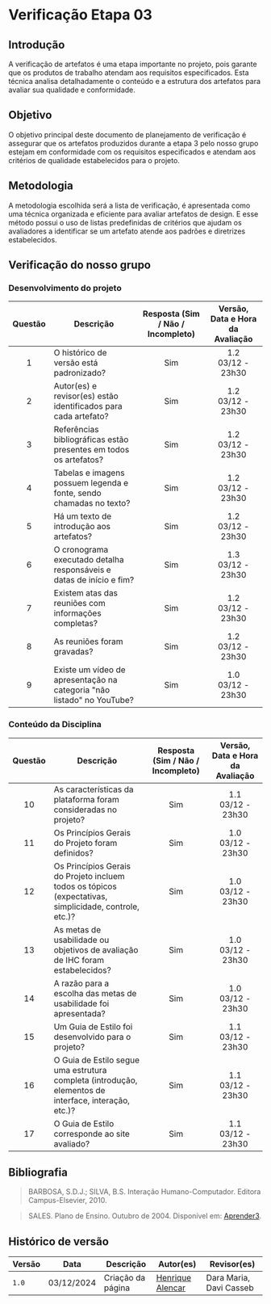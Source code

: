 # Verificação Etapa 03

## Introdução
A verificação de artefatos é uma etapa importante no projeto, pois garante que os produtos de trabalho atendam aos requisitos especificados. Esta técnica analisa detalhadamente o conteúdo e a estrutura dos artefatos para avaliar sua qualidade e conformidade.

## Objetivo
O objetivo principal deste documento de planejamento de verificação é assegurar que os artefatos produzidos durante a etapa 3 pelo nosso grupo estejam em conformidade com os requisitos especificados e atendam aos critérios de qualidade estabelecidos para o projeto. 

## Metodologia 
A metodologia escolhida será a lista de verificação, é apresentada como uma técnica organizada e eficiente para avaliar artefatos de design. E esse método possui o uso de listas predefinidas de critérios que ajudam os avaliadores a identificar se um artefato atende aos padrões e diretrizes estabelecidos. 

## Verificação do nosso grupo

### Desenvolvimento do projeto 

<center>

| **Questão** | **Descrição** | **Resposta (Sim / Não / Incompleto)** | **Versão, Data e Hora da Avaliação** |
|:-----------:|---------------|:-------------------------------------:|:------------------------------------:|
| 1           | O histórico de versão está padronizado?              |                   Sim                    |          1.2 <br> 03/12 - 23h30                            |
| 2           | Autor(es) e revisor(es) estão identificados para cada artefato? |            Sim                    |              1.2 <br> 03/12 - 23h30                        |
| 3           | Referências bibliográficas estão presentes em todos os artefatos? |           Sim               |                1.2 <br> 03/12 - 23h30                      |
| 4           | Tabelas e imagens possuem legenda e fonte, sendo chamadas no texto? |         Sim         |                   1.2 <br> 03/12 - 23h30                   |
| 5           | Há um texto de introdução aos artefatos?              |                 Sim                      |            1.2 <br> 03/12 - 23h30                          |
| 6           | O cronograma executado detalha responsáveis e datas de início e fim? |       Sim            |                1.3 <br> 03/12 - 23h30                      |
| 7           | Existem atas das reuniões com informações completas?  |                Sim                       |            1.2 <br> 03/12 - 23h30                          |
| 8           | As reuniões foram gravadas?                          |                 Sim                      |            1.2 <br> 03/12 - 23h30                          |
| 9           | Existe um vídeo de apresentação na categoria "não listado" no YouTube? |    Sim       |               1.0 <br> 03/12 - 23h30                       |

</center>

### Conteúdo da Disciplina  

<center>

| **Questão** | **Descrição** | **Resposta (Sim / Não / Incompleto)** | **Versão, Data e Hora da Avaliação** |
|:-----------:|---------------|:-------------------------------------:|:------------------------------------:|
| 10          | As características da plataforma foram consideradas no projeto? |   Sim      |                   1.1 <br> 03/12 - 23h30                    |
| 11          | Os Princípios Gerais do Projeto foram definidos?     |             Sim                          |                 1.0 <br> 03/12 - 23h30                      |
| 12          | Os Princípios Gerais do Projeto incluem todos os tópicos (expectativas, simplicidade, controle, etc.)? | Sim |              1.0 <br> 03/12 - 23h30                         |
| 13          | As metas de usabilidade ou objetivos de avaliação de IHC foram estabelecidos? | Sim |                  1.0 <br> 03/12 - 23h30                     |
| 14          | A razão para a escolha das metas de usabilidade foi apresentada? |   Sim   |             1.0 <br> 03/12 - 23h30                          |
| 15          | Um Guia de Estilo foi desenvolvido para o projeto?   |               Sim                        |           1.1 <br> 03/12 - 23h30                            |
| 16          | O Guia de Estilo segue uma estrutura completa (introdução, elementos de interface, interação, etc.)? | Sim |         1.1 <br> 03/12 - 23h30                              |
| 17          | O Guia de Estilo corresponde ao site avaliado?       |    Sim  | 1.1 <br> 03/12 - 23h30  |

</center>

## Bibliografia
> BARBOSA, S.D.J.; SILVA, B.S. Interação Humano-Computador. Editora Campus-Elsevier, 2010.

> SALES. Plano de Ensino. Outubro de 2004. Disponível em: <a href="hhttps://aprender3.unb.br/pluginfile.php/2972625/mod_resource/content/56/Plano_de_Ensino%20FIHC%20022024%20Turma%2001%20v1.pdf" target="_blank">Aprender3</a>.

## Histórico de versão

| Versão | Data       | Descrição                                | Autor(es)                                                                                       | Revisor(es)                                                                                                                                    |
| ------ | ---------- | ---------------------------------------- | ----------------------------------------------------------------------------------------------- | ---------------------------------------------------------------------------------------------------------------------------------------------- |
| `1.0`  | 03/12/2024 | Criação da página                     | [Henrique Alencar](https://github.com/henryqma) | Dara Maria, Davi Casseb |